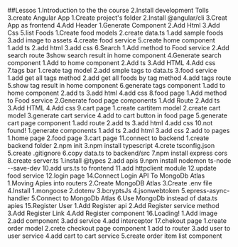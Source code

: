 ##Lessos
1.Introduction to the the course
2.Install development Tolls
3.create Angular App
    1.Create project's folder
    2.Install @angular/cli
    3.Creat App as frontend
4.Add Header
    1.Generate Component
    2.Add Html
    3.Add Css
5.list Foods
    1.Create food models
    2.create data.ts
        1.add sample foods
    3.add image to assets
    4.create food service
    5.create home component
        1.add ts
        2.add html
        3.add css
6.Search
1.Add method to Food service
2.Add search route
3show search result in home component
4.Generate search component
    1.Add to home component
    2.Add ts
    3.Add HTML
    4.Add css
7.tags bar
    1.create tag model
    2.add smple tags to data.ts
    3.food service
        1.add get all tags method
        2.add get all foods by tag method
    4.add tags route
    5.show tag result in home component
    6.generate tags component
        1.add to home component
        2.add ts
        3.add html
        4.add css
8.food page
1.Add method to Food service
2.Generate food page components
    1.Add Route
    2.Add ts
    3.Add HTML
    4.Add css
9.cart page
    1.create cartitem model
    2.create cart model
    3.generate cart service
    4.add to cart button in food page
    5.generate cart page component
        1.add route
        2.add ts
        3.add html
        4.add css
10.not found!
    1.generate components
        1.add ts
        2.add html
        3.add css
    2.add to pages
        1.home page
        2.food page
        3.cart page
11.connect to backend
    1.create backend folder
    2.npm init
    3.npm install typescript
    4.crete tsconfig.json
    5.create .gitignore
    6.copy data.ts to backend/src
    7.npm install express cors
    8.create server.ts
        1.install @types
        2.add apis
    9.npm install nodemon ts-node --save-dev
    10.add urs.ts to frontend
    11.add httpclient module
    12.update food service
12.login page
14.Connect Login API To MongoDb Atlas
    1.Moving Apies into routers
    2.Create MongoDB Atlas
    3.Create .env file
    4.Install
        1.mongoose
        2.dotenv
        3.bcryptsJs
        4.jsonwebtoken
        5.epress-async-handler
    5.Connect to MongoDb Atlas
    6.Use MongoDb instead of data.ts apies
15.Register User
    1.Add Register api
    2.Add Register service method
    3.Add Register Link
    4.Add Register component
16.Loading!
    1.Add image
    2.add component
    3.add service
    4.add interceptor
17.chekout page
    1.create order model
    2.crete checkout page component
        1.add to router
    3.add user to user service
    4.add cart to cart service
    5.create order item list component
    